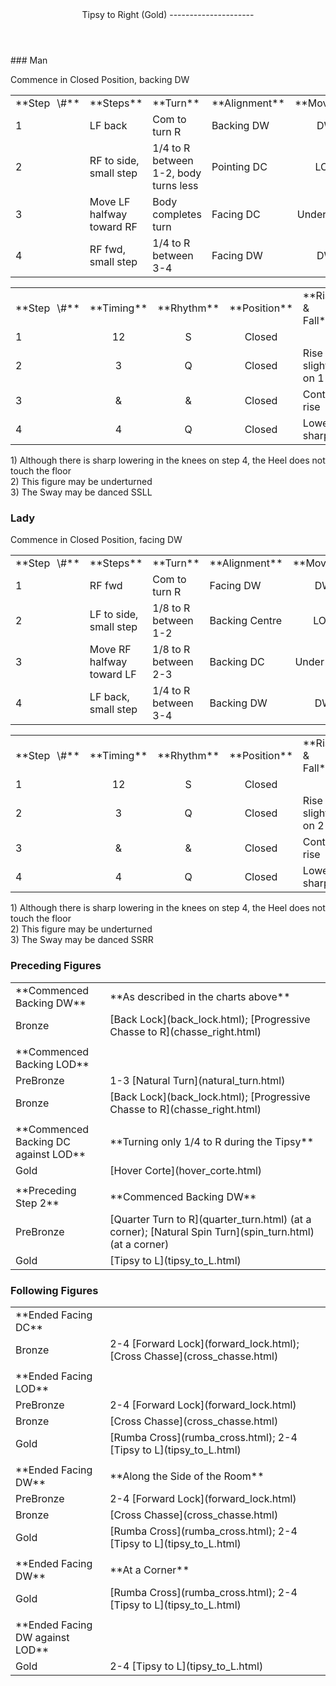 <header>Tipsy to Right (Gold)
---------------------

 </header>### Man

Commence in Closed Position, backing DW

 <table class="style1"> <tbody><tr> <td style="width:10%">**Step<span style="color:white">\_</span>\#**</td> <td style="width:38%">**Steps**</td> <td style="width:20%">**Turn**</td> <td style="width:16%">**Alignment**</td> <td style="width:16%;text-align:center">**Moving**</td> </tr> <tr> <td>1</td> <td>LF back</td> <td>Com to turn R</td> <td>Backing DW</td> <td style="text-align:center">DW</td> </tr> <tr> <td>2</td> <td>RF to side, small step</td> <td>1/4 to R between 1-2, body turns less</td> <td>Pointing DC</td> <td style="text-align:center">LOD</td> </tr> <tr> <td>3</td> <td>Move LF halfway toward RF</td> <td>Body completes turn</td> <td>Facing DC</td> <td style="text-align:center">Under Body</td> </tr> <tr> <td>4</td> <td>RF fwd, small step</td> <td>1/4 to R between 3-4</td> <td>Facing DW</td> <td style="text-align:center">DW</td> </tr> </tbody></table>

 <table class="style1"> <tbody><tr> <td style="width:10%">**Step<span style="color:white">\_</span>\#**</td> <td style="width:10%;text-align:center">**Timing**</td> <td style="width:10%;text-align:center">**Rhythm**</td> <td style="width:20%;text-align:center">**Position**</td> <td style="width:30%">**Rise &amp; Fall**</td> <td style="width:10%;text-align:center">**Sway**</td> <td style="width:10%;text-align:right">**Footwork**</td> </tr> <tr> <td>1</td> <td style="text-align:center">12</td> <td style="text-align:center">S</td> <td style="text-align:center">Closed</td> <td> </td> <td style="text-align:center"> </td> <td style="text-align:right">TH</td> </tr> <tr> <td>2</td> <td style="text-align:center">3</td> <td style="text-align:center">Q</td> <td style="text-align:center">Closed</td> <td>Rise slightly on 1</td> <td style="text-align:center">R</td> <td style="text-align:right">T</td> </tr> <tr> <td>3</td> <td style="text-align:center">&amp;</td> <td style="text-align:center">&amp;</td> <td style="text-align:center">Closed</td> <td>Cont to rise</td> <td style="text-align:center">R</td> <td style="text-align:right">T</td> </tr> <tr> <td>4</td> <td style="text-align:center">4</td> <td style="text-align:center">Q</td> <td style="text-align:center">Closed</td> <td>Lower sharply</td> <td style="text-align:center">R</td> <td style="text-align:right">T</td> </tr> </tbody></table>

1\) Although there is sharp lowering in the knees on step 4, the Heel does not touch the floor  
 2) This figure may be underturned  
 3) The Sway may be danced SSLL

### Lady

Commence in Closed Position, facing DW

 <table class="style1"> <tbody><tr> <td style="width:10%">**Step<span style="color:white">\_</span>\#**</td> <td style="width:38%">**Steps**</td> <td style="width:20%">**Turn**</td> <td style="width:16%">**Alignment**</td> <td style="width:16%;text-align:center">**Moving**</td> </tr> <tr> <td>1</td> <td>RF fwd</td> <td>Com to turn R</td> <td>Facing DW</td> <td style="text-align:center">DW</td> </tr> <tr> <td>2</td> <td>LF to side, small step</td> <td>1/8 to R between 1-2</td> <td>Backing Centre</td> <td style="text-align:center">LOD</td> </tr> <tr> <td>3</td> <td>Move RF halfway toward LF</td> <td>1/8 to R between 2-3</td> <td>Backing DC</td> <td style="text-align:center">Under Body</td> </tr> <tr> <td>4</td> <td>LF back, small step</td> <td>1/4 to R between 3-4</td> <td>Backing DW</td> <td style="text-align:center">DW</td> </tr> </tbody></table>

 <table class="style1"> <tbody><tr> <td style="width:10%">**Step<span style="color:white">\_</span>\#**</td> <td style="width:10%;text-align:center">**Timing**</td> <td style="width:10%;text-align:center">**Rhythm**</td> <td style="width:20%;text-align:center">**Position**</td> <td style="width:30%">**Rise &amp; Fall**</td> <td style="width:10%;text-align:center">**Sway**</td> <td style="width:10%;text-align:right">**Footwork**</td> </tr> <tr> <td>1</td> <td style="text-align:center">12</td> <td style="text-align:center">S</td> <td style="text-align:center">Closed</td> <td> </td> <td style="text-align:center"> </td> <td style="text-align:right">HT</td> </tr> <tr> <td>2</td> <td style="text-align:center">3</td> <td style="text-align:center">Q</td> <td style="text-align:center">Closed</td> <td>Rise slightly on 2</td> <td style="text-align:center">L</td> <td style="text-align:right">T</td> </tr> <tr> <td>3</td> <td style="text-align:center">&amp;</td> <td style="text-align:center">&amp;</td> <td style="text-align:center">Closed</td> <td>Cont to rise</td> <td style="text-align:center">L</td> <td style="text-align:right">T</td> </tr> <tr> <td>4</td> <td style="text-align:center">4</td> <td style="text-align:center">Q</td> <td style="text-align:center">Closed</td> <td>Lower sharply</td> <td style="text-align:center">L</td> <td style="text-align:right">T</td> </tr> </tbody></table>

1\) Although there is sharp lowering in the knees on step 4, the Heel does not touch the floor  
 2) This figure may be underturned  
 3) The Sway may be danced SSRR

### Preceding Figures

 <table> <tbody><tr> <td style="width:30%">**Commenced Backing DW**</td> <td>**As described in the charts above**</td> </tr> <tr> <td style="width:30%">Bronze</td> <td> [Back Lock](back_lock.html); [Progressive Chasse to R](chasse_right.html) </td> </tr> <tr> <td style="width:30%"> </td> <td> </td> </tr> <tr> <td style="width:30%">**Commenced Backing LOD**</td> <td> </td> </tr> <tr> <td style="width:30%">PreBronze</td> <td> 1-3 [Natural Turn](natural_turn.html) </td> </tr> <tr> <td style="width:30%">Bronze</td> <td> [Back Lock](back_lock.html); [Progressive Chasse to R](chasse_right.html) </td> </tr> <tr> <td style="width:30%"> </td> <td> </td> </tr> <tr> <td style="width:30%">**Commenced Backing DC against LOD**</td> <td>**Turning only 1/4 to R during the Tipsy**</td> </tr> <tr> <td style="width:30%">Gold</td> <td> [Hover Corte](hover_corte.html) </td> </tr> <tr> <td style="width:30%"> </td> <td> </td> </tr> <tr> <td style="width:30%">**Preceding Step 2**</td> <td>**Commenced Backing DW**</td> </tr> <tr> <td style="width:30%">PreBronze</td> <td> [Quarter Turn to R](quarter_turn.html) (at a corner); [Natural Spin Turn](spin_turn.html) (at a corner) </td> </tr> <tr> <td style="width:30%">Gold</td> <td> [Tipsy to L](tipsy_to_L.html) </td> </tr> </tbody></table>

### Following Figures

 <table> <tbody><tr> <td>**Ended Facing DC**</td> <td> </td> </tr> <tr> <td style="width:30%">Bronze</td> <td> 2-4 [Forward Lock](forward_lock.html); [Cross Chasse](cross_chasse.html) </td> </tr> <tr> <td> </td> <td> </td> </tr> <tr> <td>**Ended Facing LOD**</td> <td> </td> </tr> <tr> <td>PreBronze</td> <td> 2-4 [Forward Lock](forward_lock.html) </td> </tr> <tr> <td style="width:30%">Bronze</td> <td> [Cross Chasse](cross_chasse.html) </td> </tr> <tr> <td style="width:30%">Gold</td> <td> [Rumba Cross](rumba_cross.html); 2-4 [Tipsy to L](tipsy_to_L.html) </td> </tr> <tr> <td style="width:30%"> </td> <td> </td> </tr> <tr> <td style="width:30%">**Ended Facing DW**</td> <td>**Along the Side of the Room**</td> </tr> <tr> <td style="width:30%">PreBronze</td> <td> 2-4 [Forward Lock](forward_lock.html) </td> </tr> <tr> <td style="width:30%">Bronze</td> <td> [Cross Chasse](cross_chasse.html) </td> </tr> <tr> <td style="width:30%">Gold</td> <td> [Rumba Cross](rumba_cross.html); 2-4 [Tipsy to L](tipsy_to_L.html) </td> </tr> <tr> <td style="width:30%"> </td> <td> </td> </tr> <tr> <td style="width:30%">**Ended Facing DW**</td> <td>**At a Corner**</td> </tr> <tr> <td style="width:30%">Gold</td> <td> [Rumba Cross](rumba_cross.html); 2-4 [Tipsy to L](tipsy_to_L.html) </td> </tr> <tr> <td style="width:30%"> </td> <td> </td> </tr> <tr> <td style="width:30%">**Ended Facing DW against LOD**</td> <td> </td> </tr> <tr> <td style="width:30%">Gold</td> <td> 2-4 [Tipsy to L](tipsy_to_L.html) </td> </tr> </tbody></table>